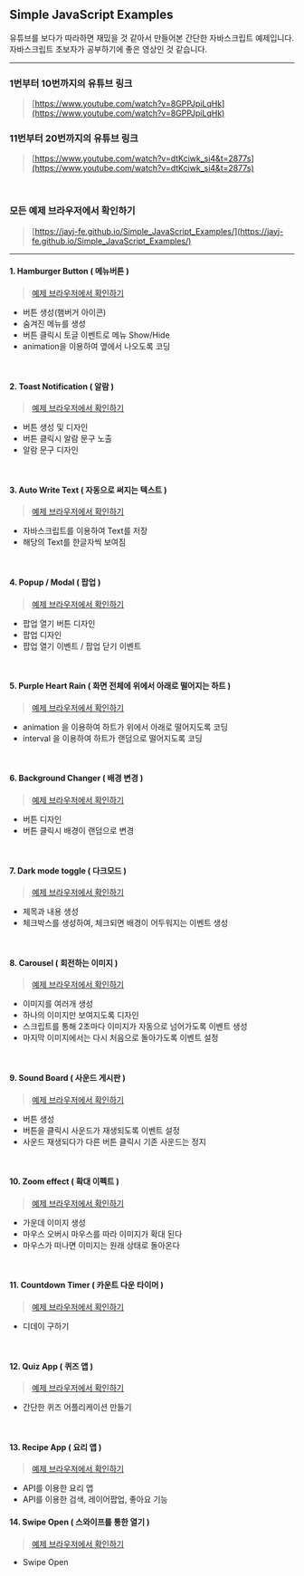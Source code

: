 ## Simple JavaScript Examples

유튜브를 보다가 따라하면 재밌을 것 같아서 만들어본 간단한 자바스크립트 예제입니다.<br>
자바스크립트 초보자가 공부하기에 좋은 영상인 것 같습니다.

<hr>

### 1번부터 10번까지의 유튜브 링크
> [https://www.youtube.com/watch?v=8GPPJpiLqHk](https://www.youtube.com/watch?v=8GPPJpiLqHk)


### 11번부터 20번까지의 유튜브 링크
> [https://www.youtube.com/watch?v=dtKciwk_si4&t=2877s](https://www.youtube.com/watch?v=dtKciwk_si4&t=2877s)

<br>

### 모든 예제 브라우저에서 확인하기
> [https://jayj-fe.github.io/Simple_JavaScript_Examples/](https://jayj-fe.github.io/Simple_JavaScript_Examples/)

<hr>

#### 1. Hamburger Button ( 메뉴버튼 )
> [예제 브라우저에서 확인하기](https://jayj-fe.github.io/Simple_JavaScript_Examples/?HamburgerMenu)

- 버튼 생성(햄버거 아이콘)
- 숨겨진 메뉴를 생성
- 버튼 클릭시 토글 이벤트로 메뉴 Show/Hide
- animation을 이용하여 옆에서 나오도록 코딩

<br>

#### 2. Toast Notification ( 알람 )
> [예제 브라우저에서 확인하기](https://jayj-fe.github.io/Simple_JavaScript_Examples/?toast-notification)

- 버튼 생성 및 디자인
- 버튼 클릭시 알람 문구 노출
- 알람 문구 디자인

<br>

#### 3. Auto Write Text ( 자동으로 써지는 텍스트 )
> [예제 브라우저에서 확인하기](https://jayj-fe.github.io/Simple_JavaScript_Examples/?auto-write-text)

- 자바스크립트를 이용하여 Text를 저장
- 해당의 Text를 한글자씩 보여짐

<br>

#### 4. Popup / Modal ( 팝업 )
> [예제 브라우저에서 확인하기](https://jayj-fe.github.io/Simple_JavaScript_Examples/?popup)

- 팝업 열기 버튼 디자인
- 팝업 디자인
- 팝업 열기 이벤트 / 팝업 닫기 이벤트

<br>

#### 5. Purple Heart Rain ( 화면 전체에 위에서 아래로 떨어지는 하트 )
> [예제 브라우저에서 확인하기](https://jayj-fe.github.io/Simple_JavaScript_Examples/?purple-heart-rain)

- animation 을 이용하여 하트가 위에서 아래로 떨어지도록 코딩
- interval 을 이용하여 하트가 랜덤으로 떨어지도록 코딩

<br>

#### 6. Background Changer ( 배경 변경 )
> [예제 브라우저에서 확인하기](https://jayj-fe.github.io/Simple_JavaScript_Examples/?background-changer)

- 버튼 디자인
- 버튼 클릭시 배경이 랜덤으로 변경

<br>

#### 7. Dark mode toggle ( 다크모드 )
> [예제 브라우저에서 확인하기](https://jayj-fe.github.io/Simple_JavaScript_Examples/?dark-mode-toggle)

- 제목과 내용 생성
- 체크박스를 생성하여, 체크되면 배경이 어두워지는 이벤트 생성

<br>

#### 8. Carousel ( 회전하는 이미지 )
> [예제 브라우저에서 확인하기](https://jayj-fe.github.io/Simple_JavaScript_Examples/?carousel)

- 이미지를 여러개 생성
- 하나의 이미지만 보여지도록 디자인
- 스크립트를 통해 2초마다 이미지가 자동으로 넘어가도록 이벤트 생성
- 마지막 이미지에서는 다시 처음으로 돌아가도록 이벤트 설정

<br>

#### 9. Sound Board ( 사운드 게시판 )
> [예제 브라우저에서 확인하기](https://jayj-fe.github.io/Simple_JavaScript_Examples/?sound-board)

- 버튼 생성
- 버튼을 클릭시 사운드가 재생되도록 이벤트 설정
- 사운드 재생되다가 다른 버튼 클릭시 기존 사운드는 정지

<br>

#### 10. Zoom effect ( 확대 이펙트 )
> [예제 브라우저에서 확인하기](https://jayj-fe.github.io/Simple_JavaScript_Examples/?zoom-effect)

- 가운데 이미지 생성
- 마우스 오버시 마우스를 따라 이미지가 확대 된다
- 마우스가 떠나면 이미지는 원래 상태로 돌아온다

<br>

#### 11. Countdown Timer ( 카운트 다운 타이머 )
> [예제 브라우저에서 확인하기](https://jayj-fe.github.io/Simple_JavaScript_Examples/?countdown-timer)

- 디데이 구하기

<br>

#### 12. Quiz App ( 퀴즈 앱 )
> [예제 브라우저에서 확인하기](https://jayj-fe.github.io/Simple_JavaScript_Examples/?quiz-app)

- 간단한 퀴즈 어플리케이션 만들기

<br>

#### 13. Recipe App ( 요리 앱 )
> [예제 브라우저에서 확인하기](https://jayj-fe.github.io/Simple_JavaScript_Examples/?recipe-app)

- API를 이용한 요리 앱
- API를 이용한 검색, 레이어팝업, 좋아요 기능


#### 14. Swipe Open ( 스와이프를 통한 열기 )
> [예제 브라우저에서 확인하기](https://jayj-fe.github.io/Simple_JavaScript_Examples/?swipe-open)

- Swipe Open

